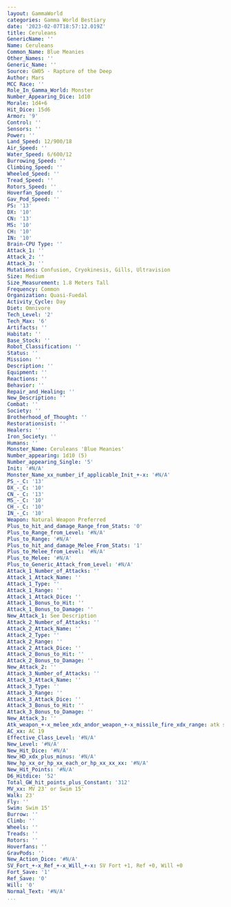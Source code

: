```yaml
---
layout: GammaWorld
categories: Gamma World Bestiary
date: '2023-02-07T18:57:12.019Z'
title: Ceruleans
GenericName: ''
Name: Ceruleans
Common_Name: Blue Meanies
Other_Names: ''
Generic_Name: ''
Source: GW05 - Rapture of the Deep
Author: Mars
MCC Race: ''
Role_In_Gamma_World: Monster
Number_Appearing_Dice: 1d10
Morale: 1d4+6
Hit_Dice: 15d6
Armor: '9'
Control: ''
Sensors: ''
Power: ''
Land_Speed: 12/900/18
Air_Speed: ''
Water_Speed: 6/600/12
Burrowing_Speed: ''
Climbing_Speed: ''
Wheeled_Speed: ''
Tread_Speed: ''
Rotors_Speed: ''
Hoverfan_Speed: ''
Gav_Pod_Speed: ''
PS: '13'
DX: '10'
CN: '13'
MS: '10'
CH: '10'
IN: '10'
Brain-CPU Type: ''
Attack_1: ''
Attack_2: ''
Attack_3: ''
Mutations: Confusion, Cryokinesis, Gills, Ultravision
Size: Medium
Size_Measurement: 1.8 Meters Tall
Frequency: Common
Organization: Quasi-Fuedal
Activity_Cycle: Day
Diet: Omnivore
Tech_Level: '2'
Tech_Max: '6'
Artifacts: ''
Habitat: ''
Base_Stock: ''
Robot_Classification: ''
Status: ''
Mission: ''
Description: ''
Equipment: ''
Reactions: ''
Behavior: ''
Repair_and_Healing: ''
New_Description: ''
Combat: ''
Society: ''
Brotherhood_of_Thought: ''
Restorationsist: ''
Healers: ''
Iron_Society: ''
Humans: ''
Monster_Name: Ceruleans 'Blue Meanies'
Number_appearing: 1d10 (5)
Number_appearing_Single: '5'
Init: '#N/A'
Monster_Name_xx_number_if_applicable_Init_+-x: '#N/A'
PS_-_C: '13'
DX_-_C: '10'
CN_-_C: '13'
MS_-_C: '10'
CH_-_C: '10'
IN_-_C: '10'
Weapon: Natural Weapon Preferred
Plus_to_hit_and_damage_Range_from_Stats: '0'
Plus_to_Range_from_Level: '#N/A'
Plus_to_Range: '#N/A'
Plus_to_hit_and_damage_Melee_From_Stats: '1'
Plus_to_Melee_from_Level: '#N/A'
Plus_to_Melee: '#N/A'
Plus_to_Generic_Attack_from_Level: '#N/A'
Attack_1_Number_of_Attacks: ''
Attack_1_Attack_Name: ''
Attack_1_Type: ''
Attack_1_Range: ''
Attack_1_Attack_Dice: ''
Attack_1_Bonus_to_Hit: ''
Attack_1_Bonus_to_Damage: ''
New_Attack_1: See Description
Attack_2_Number_of_Attacks: ''
Attack_2_Attack_Name: ''
Attack_2_Type: ''
Attack_2_Range: ''
Attack_2_Attack_Dice: ''
Attack_2_Bonus_to_Hit: ''
Attack_2_Bonus_to_Damage: ''
New_Attack_2: ''
Attack_3_Number_of_Attacks: ''
Attack_3_Attack_Name: ''
Attack_3_Type: ''
Attack_3_Range: ''
Attack_3_Attack_Dice: ''
Attack_3_Bonus_to_Hit: ''
Attack_3_Bonus_to_Damage: ''
New_Attack_3: ''
Atk_weapon_+-x_melee_xdx_andor_weapon_+-x_missile_fire_xdx_range: atk see description
AC_xx: AC 19
Effective_Class_Level: '#N/A'
New_Level: '#N/A'
New_Hit_Dice: '#N/A'
New_HD_xdx_plus_minus: '#N/A'
New_hp_xx_or_hp_xx_each_or_hp_xx_xx_xx: '#N/A'
New_Hit_Points: '#N/A'
D6_Hitdice: '52'
Total_GW_hit_points_plus_Constant: '312'
MV_xx: MV 23' or Swim 15'
Walk: 23'
Fly: ''
Swim: Swim 15'
Burrow: ''
Climb: ''
Wheels: ''
Treads: ''
Rotors: ''
Hoverfans: ''
GravPods: ''
New_Action_Dice: '#N/A'
SV_Fort_+-x_Ref_+-x_Will_+-x: SV Fort +1, Ref +0, Will +0
Fort_Save: '1'
Ref_Save: '0'
Will: '0'
Normal_Text: '#N/A'
...
```

